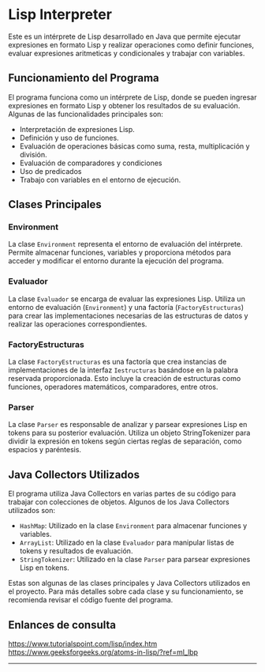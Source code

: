 # Lisp Interpreter

Este es un intérprete de Lisp desarrollado en Java que permite ejecutar expresiones en formato Lisp y realizar operaciones como definir funciones, evaluar expresiones aritmeticas y condicionales y trabajar con variables.

## Funcionamiento del Programa

El programa funciona como un intérprete de Lisp, donde se pueden ingresar expresiones en formato Lisp y obtener los resultados de su evaluación. Algunas de las funcionalidades principales son:

- Interpretación de expresiones Lisp.
- Definición y uso de funciones.
- Evaluación de operaciones básicas como suma, resta, multiplicación y división.
- Evaluación de comparadores y condiciones
- Uso de predicados
- Trabajo con variables en el entorno de ejecución.

## Clases Principales

### Environment

La clase `Environment` representa el entorno de evaluación del intérprete. Permite almacenar funciones, variables y proporciona métodos para acceder y modificar el entorno durante la ejecución del programa.

### Evaluador

La clase `Evaluador` se encarga de evaluar las expresiones Lisp. Utiliza un entorno de evaluación (`Environment`) y una factoría (`FactoryEstructuras`) para crear las implementaciones necesarias de las estructuras de datos y realizar las operaciones correspondientes.

### FactoryEstructuras

La clase `FactoryEstructuras` es una factoría que crea instancias de implementaciones de la interfaz `Iestructuras` basándose en la palabra reservada proporcionada. Esto incluye la creación de estructuras como funciones, operadores matemáticos, comparadores, entre otros.

### Parser

La clase `Parser` es responsable de analizar y parsear expresiones Lisp en tokens para su posterior evaluación. Utiliza un objeto StringTokenizer para dividir la expresión en tokens según ciertas reglas de separación, como espacios y paréntesis.

## Java Collectors Utilizados

El programa utiliza Java Collectors en varias partes de su código para trabajar con colecciones de objetos. Algunos de los Java Collectors utilizados son:

- `HashMap`: Utilizado en la clase `Environment` para almacenar funciones y variables.
- `ArrayList`: Utilizado en la clase `Evaluador` para manipular listas de tokens y resultados de evaluación.
- `StringTokenizer`: Utilizado en la clase `Parser` para parsear expresiones Lisp en tokens.

Estas son algunas de las clases principales y Java Collectors utilizados en el proyecto. Para más detalles sobre cada clase y su funcionamiento, se recomienda revisar el código fuente del programa.

## Enlances de consulta
https://www.tutorialspoint.com/lisp/index.htm 
https://www.geeksforgeeks.org/atoms-in-lisp/?ref=ml_lbp

---



